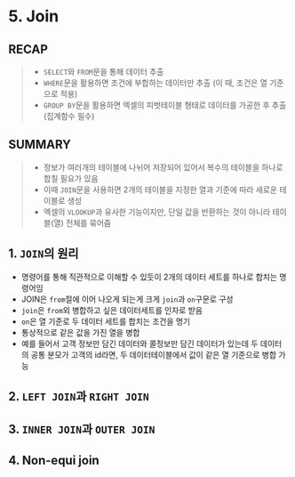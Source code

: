 # 5. Join

## RECAP
>- `SELECT`와 `FROM`문을 통해 데이터 추출
>- `WHERE`문을 활용하면 조건에 부합하는 데이터만 추출 (이 때, 조건은 열 기준으로 적용)
>- `GROUP BY`문을 활용하면 엑셀의 피벗테이블 형태로 데이터를 가공한 후 추출 (집계함수 필수)

## SUMMARY
>- 정보가 여러개의 테이블에 나뉘어 저장되어 있어서 복수의 테이블을 하나로 합칠 필요가 있음
>- 이때 `JOIN`문을 사용하면 2개의 테이블을 지정한 열과 기준에 따라 새로운 테이블로 생성
>- 엑셀의 `VLOOKUP`과 유사한 기능이지만, 단일 값을 반환하는 것이 아니라 테이블(열) 전체를 묶어줌

## 1. `JOIN`의 원리
- 명령어를 통해 직관적으로 이해할 수 있듯이 2개의 데이터 세트를 하나로 합치는 명령어임
- JOIN은 `from`절에 이어 나오게 되는게 크게 `join`과 `on`구문로 구성
- `join`은 `from`외 병합하고 싶은 데이터세트를 인자로 받음
- `on`은 열 기준로 두 데이터 세트를 합치는 조건을 명기
- 통상적으로 같은 값을 가진 열을 병합
- 예를 들어서 고객 정보만 담긴 데이터와 콜정보만 담긴 데이터가 있는데 두 데이터의 공통 분모가 고객의 id라면, 두 데이터테이블에서 값이 같은 열 기준으로 병합 가능

## 2. `LEFT JOIN`과 `RIGHT JOIN`

## 3. `INNER JOIN`과 `OUTER JOIN`

## 4. Non-equi join
